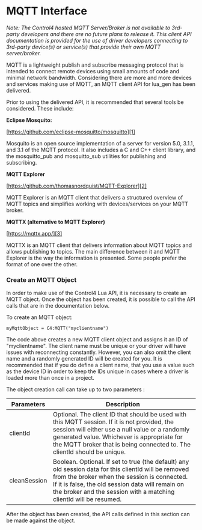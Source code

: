 # MQTT Interface

_Note: The Control4 hosted MQTT Server/Broker is not available to 3rd-party developers and there are no future plans to release it. This client API documentation is provided for the use of driver developers connecting to 3rd-party device(s) or service(s) that provide their own MQTT server/broker._

MQTT is a lightweight publish and subscribe messaging protocol that is intended to connect remote devices using small amounts of code and minimal network bandwidth. Considering there are more and more devices and services making use of MQTT, an MQTT client API for lua\_gen has been delivered.

Prior to using the delivered API, it is recommended that several tools be considered. These include:

**Eclipse Mosquito:**

[https://github.com/eclipse-mosquitto/mosquitto][1]

Mosquito is an open source implementation of a server for version 5.0, 3.1.1, and 3.1 of the MQTT protocol. It also includes a C and C++ client library, and the mosquitto\_pub and mosquitto\_sub utilities for publishing and subscribing.

**MQTT Explorer**

[https://github.com/thomasnordquist/MQTT-Explorer][2]

MQTT Explorer is an MQTT client that delivers a structured overview of MQTT topics and simplifies working with devices/services on your MQTT broker.

**MQTTX (alternative to MQTT Explorer)**

[https://mqttx.app/][3]

MQTTX is an MQTT client that delivers information about MQTT topics and allows publishing to topics.   The main difference between it and MQTT Explorer is the way the information is presented.  Some people prefer the format of
one over the other.

### Create an MQTT Object
In order to make use of the Control4 Lua API, it is necessary to  create an MQTT object.  Once the object has been created, it is possible to  call the API calls that are in the documentation below.

To create an MQTT object:

`myMqttObject = C4:MQTT("myclientname")`

The code above creates a new MQTT client object and assigns it an ID of "myclientname".   The client name must be unique or your driver will have issues with reconnecting constantly. However, you can also omit the client name and a randomly generated ID will be created for you.  It is recommended that if you do define a client name, that you use a value such as the device ID in order to keep the IDs unique in cases where a driver is loaded more than once in a project.

The object creation call can take up to two parameters :

| Parameters   | Description                                                                                                                                                                                                                                                                    |
| ------------ | ------------------------------------------------------------------------------------------------------------------------------------------------------------------------------------------------------------------------------------------------------------------------------ |
| clientId     | Optional. The client ID that should be used with this MQTT session.  If it is not provided, the session will either use a null value or a randomly generated value. Whichever is appropriate for the MQTT broker that is being connected to. The clientId should be unique.    |
| cleanSession | Boolean. Optional. If set to true (the default) any old session data for this clientId will be removed from the broker when the session is connected. If it is false, the old session data will remain on the broker and the session with a matching clientId will be resumed. |

After the object has been created, the API calls defined in this section can be made against the object.



[1]:	https://github.com/eclipse-mosquitto/mosquitto
[2]:	https://github.com/thomasnordquist/MQTT-Explorer
[3]:	https://mqttx.app/